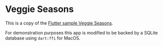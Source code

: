 # Veggie Seasons

This is a copy of the [Flutter sample Veggie Seasons](https://github.com/flutter/samples/tree/master/veggieseasons).

For demonstration purposes this app is modified to be backed by a
SQLite database using `dart:ffi` for MacOS.
 